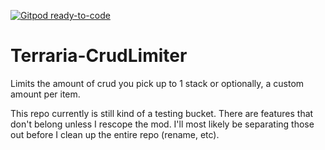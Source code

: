 [![Gitpod ready-to-code](https://img.shields.io/badge/Gitpod-ready--to--code-blue?logo=gitpod)](https://gitpod.io/#https://github.com/Pugsworth/Terraria-CrudLimiter)

# Terraria-CrudLimiter
Limits the amount of crud you pick up to 1 stack or optionally, a custom amount per item.


This repo currently is still kind of a testing bucket. There are features that don't belong unless I rescope the mod.
I'll most likely be separating those out before I clean up the entire repo (rename, etc).
